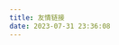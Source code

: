 ```yaml
---
title: 友情链接
date: 2023-07-31 23:36:08
---
```

<div class="row">
    <link-item url="https://akyuu.cn" image="/img/links/yoiyami.webp" title="Yoiyami" desc="RLt 的网站。"></link-item>
    <link-item url="https://blog.rosmontis.tech/" image="/img/links/rosmontis.webp" title="UrsusFeline" desc="UOF 的校花。"></link-item>
</div>

<style>
  div.linkitem {
    height: 4em;
    display: -webkit-flex;
    display: flex;
    flex-direction: row;
    align-items: center;
  }
  img.linkitem-img {
    height: 3em;
    margin-right:0.5em;
  }
  div.linkitem-txt {
    display: -webkit-flex;
    display: flex;
    flex-direction: column;
  }
  span.linkitem-title {
    font-weight: 700;
    font-family: "Red Hat Display", "sans-serif";
    font-size: 1.3em;
  }
</style>
<script>
    'use strict';
    (function(){
        let makeLinkItem=(element)=>{
            element.classList.add("col-lg-4", "col-md-6", "col-sm-12");
            element.innerHTML=`
            <div class="linkitem">
                <div>
                    <i-mg src="${element.getAttribute("image")}" class="linkitem-img" ></img>
                </div>
                <a href="${element.getAttribute("url")}">
                    <div class="linkitem-txt">
                        <div>
                            <span class="linkitem-title">${element.getAttribute("title")}</span>
                        </div>
                        <div><span>${element.getAttribute("desc")}</span></div>
                    </div>
                </a>
             </div>`;
            return;
        }
        Array
            .from(document.getElementsByTagName("link-item"))
            .forEach((element)=>makeLinkItem(element));
        Array
            .from(document.getElementsByTagName("i-mg"))
            .forEach((element)=>{
                element.outerHTML=element.outerHTML.replace("i-mg", "img");
            }); 
        // 这样做是为了规避 Fluid 侵入式的懒加载机制修改上面字符串里的内容
        
    })();
</script>
